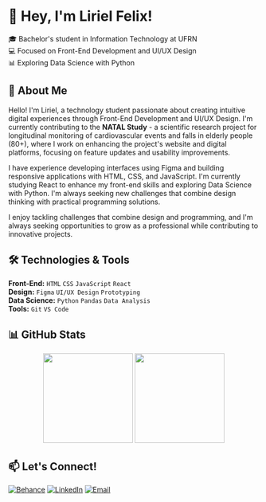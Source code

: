 # 👋 Hey, I'm Liriel Felix!

🎓 Bachelor's student in Information Technology at UFRN  
💻 Focused on Front-End Development and UI/UX Design  
📊 Exploring Data Science with Python  

## 🧠 About Me

Hello! I'm Liriel, a technology student passionate about creating intuitive digital experiences through Front-End Development and UI/UX Design. I'm currently contributing to the **NATAL Study** - a scientific research project for longitudinal monitoring of cardiovascular events and falls in elderly people (80+), where I work on enhancing the project's website and digital platforms, focusing on feature updates and usability improvements.

I have experience developing interfaces using Figma and building responsive applications with HTML, CSS, and JavaScript. I'm currently studying React to enhance my front-end skills and exploring Data Science with Python. I'm always seeking new challenges that combine design thinking with practical programming solutions.

I enjoy tackling challenges that combine design and programming, and I'm always seeking opportunities to grow as a professional while contributing to innovative projects.

## 🛠️ Technologies & Tools

**Front-End:** `HTML` `CSS` `JavaScript` `React`  
**Design:** `Figma` `UI/UX Design` `Prototyping`  
**Data Science:** `Python` `Pandas` `Data Analysis`  
**Tools:** `Git` `VS Code` 

## 📊 GitHub Stats

<div align="center">
  <img height="180em" src="https://github-readme-stats.vercel.app/api?username=SEU-USUARIO&show_icons=true&theme=radical&include_all_commits=true&count_private=true"/>
  <img height="180em" src="https://github-readme-stats.vercel.app/api/top-langs/?username=SEU-USUARIO&layout=compact&langs_count=8&theme=radical"/>
</div>

## 📫 Let's Connect!

[![Behance](https://img.shields.io/badge/Behance-Portfolio-1769FF?style=for-the-badge&logo=behance&logoColor=white)](https://www.behance.net/liriel-felix#)
[![LinkedIn](https://img.shields.io/badge/LinkedIn-Profile-0A66C2?style=for-the-badge&logo=linkedin)](https://www.linkedin.com/in/liriel-felix/)
[![Email](https://img.shields.io/badge/Email-Contact-D14836?style=for-the-badge&logo=gmail&logoColor=white)](mailto:liriel.felix.11c@ufrn.edu.br)
